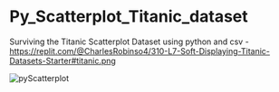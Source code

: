 # Py_Scatterplot_Titanic_dataset
Surviving the Titanic Scatterplot Dataset using python and csv - https://replit.com/@CharlesRobinso4/310-L7-Soft-Displaying-Titanic-Datasets-Starter#titanic.png

![pyScatterplot](https://user-images.githubusercontent.com/40834093/171654656-622b9302-85ea-473c-9b3a-3fe196414695.PNG)
